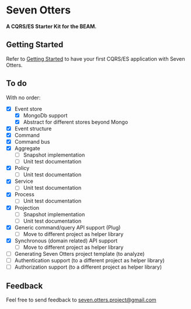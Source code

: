 # Seven Otters

**A CQRS/ES Starter Kit for the BEAM.**

## Getting Started

Refer to [Getting Started](https://hexdocs.pm/seven/getting_started.html) to have your first CQRS/ES application with Seven Otters.

## To do

With no order:

- [x] Event store
    - [x] MongoDb support
    - [x] Abstract for different stores beyond Mongo 
- [x] Event structure
- [x] Command
- [x] Command bus
- [x] Aggregate
    - [ ] Snapshot implementation
    - [ ] Unit test documentation
- [x] Policy
    - [ ] Unit test documentation
- [x] Service
    - [ ] Unit test documentation
- [x] Process
    - [ ] Unit test documentation
- [x] Projection
    - [ ] Snapshot implementation
    - [ ] Unit test documentation
- [x] Generic command/query API support (Plug)
    - [ ] Move to different project as helper library
- [x] Synchronous (domain related) API support
    - [ ] Move to different project as helper library
- [ ] Generating Seven Otters project template (to analyze)
- [ ] Authentication support (to a different project as helper library)
- [ ] Authorization support (to a different project as helper library)

## Feedback
Feel free to send feedback to <seven.otters.project@gmail.com>
